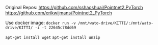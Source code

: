 Original Repos:
https://github.com/sshaoshuai/Pointnet2.PyTorch <br/>
https://github.com/erikwijmans/Pointnet2_PyTorch <br/>

Use docker image:
`docker run -v /mnt/wato-drive/KITTI/:/mnt/wato-drive/KITTI/ -i -t 22645c78dd69`

`apt-get install wget`
`apt-get install unzip`
